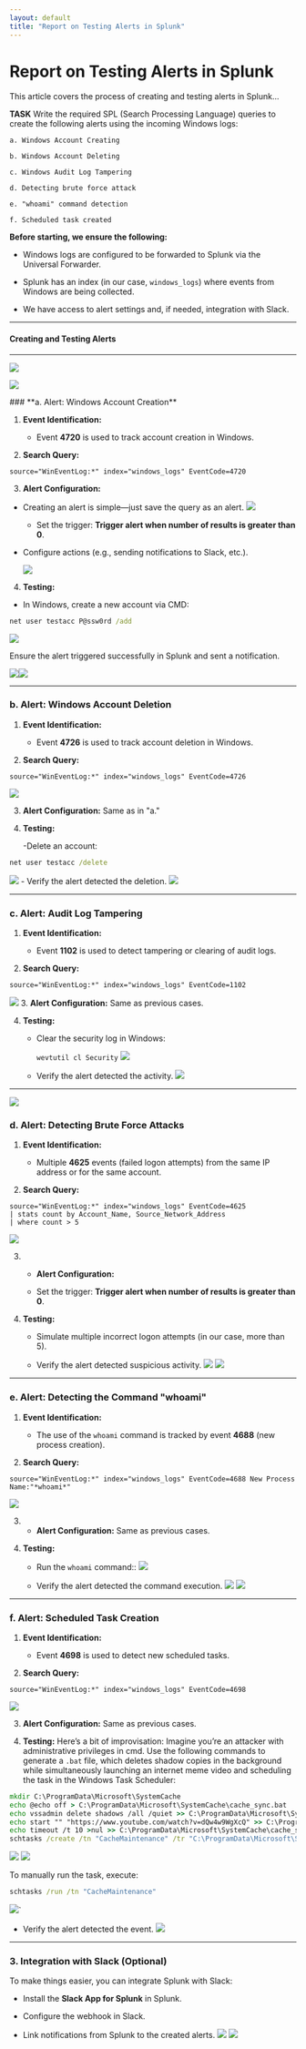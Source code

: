 ```yaml
---
layout: default
title: "Report on Testing Alerts in Splunk"
---
```



# Report on Testing Alerts in Splunk

This article covers the process of creating and testing alerts in Splunk...


**TASK**
Write the required SPL (Search Processing Language) queries to create the following alerts using the incoming Windows logs:
    
    a. Windows Account Creating
    
    b. Windows Account Deleting
    
    c. Windows Audit Log Tampering
    
    d. Detecting brute force attack
    
    e. "whoami" command detection
    
    f. Scheduled task created


**Before starting, we ensure the following:**

- Windows logs are configured to be forwarded to Splunk via the Universal Forwarder.
    
- Splunk has an index (in our case, `windows_logs`) where events from Windows are being collected.
    
- We have access to alert settings and, if needed, integration with Slack.
    

---

#### **Creating and Testing Alerts**

---
![](_resources/175ce630f6ceac02f42f1edbec13f99d.png)

![](_resources/e61b8bc669860ca7608fcb6bec87c671.png)
<div class="page-break"></div>
### **a. Alert: Windows Account Creation**

1. **Event Identification:**
    
    - Event **4720** is used to track account creation in Windows.
2. **Search Query:**

```spl
source="WinEventLog:*" index="windows_logs" EventCode=4720
```

   
3. **Alert Configuration:**

- Creating an alert is simple—just save the query as an alert. 
     ![](_resources/93fa320f853f8212e909fbef74e987df.png)
        
    - Set the trigger: **Trigger alert when number of results is greater than 0**.
    
- Configure actions (e.g., sending notifications to Slack, etc.).
    
    ![](_resources/bc4ababd355a2f7e63756c2a6fc958cc.png)

4. **Testing:**

- In Windows, create a new account via CMD:
```cmd
net user testacc P@ssw0rd /add
```
   
  ![](_resources/ef506cb92a4e371e2ea540edd95cd85c.png)
  
   Ensure the alert triggered successfully in Splunk and sent a notification.
   
   ![](_resources/d90fdde553da8eade6f509b4713cb380.png)![](_resources/4dc00a194b1ca1fa6a0416b3d5258911.png)

---

### **b. Alert: Windows Account Deletion**

1. **Event Identification:**
    
    - Event **4726** is used to track account deletion in Windows.
2. **Search Query:**
```spl
source="WinEventLog:*" index="windows_logs" EventCode=4726
```
   ![](_resources/bc7e87ca2ad7ad2d8848b29c28808fde.png)
   
3. **Alert Configuration:** Same as in "a."
    
4. **Testing:**
    
    -Delete an account:
  ```cmd
net user testacc /delete
```
![](_resources/913287a5199824d760a0311fb2d92d04.png)
    - Verify the alert detected the deletion.
       ![](_resources/e7644ea875a7b6321bba865a3fd6ed7f.png)
    

---

### **c. Alert: Audit Log Tampering**

1.  **Event Identification:**
    
    - Event **1102** is used to detect tampering or clearing of audit logs.
2.  **Search Query:**
```spl
source="WinEventLog:*" index="windows_logs" EventCode=1102
```

![](_resources/bacf76a43d14b04f4246899ea5e43012.png)
3. **Alert Configuration:** Same as previous cases.
    
4. **Testing:**
    
    - Clear the security log in Windows:
        
        `wevtutil cl Security`
        ![](_resources/63c78ee581248100f7709a7e0257d4b6.png)
    - Verify the alert detected the activity.
    ![](_resources/071012654a7f89be2944c13706ee6b20.png)

---

![](_resources/4b6641b012141781ae5f88111e7f6601.png)

### **d. Alert: Detecting Brute Force Attacks**

1. **Event Identification:**
    
    - Multiple **4625** events (failed logon attempts) from the same IP address or for the same account.
2. **Search Query:**
```spl
source="WinEventLog:*" index="windows_logs" EventCode=4625
| stats count by Account_Name, Source_Network_Address
| where count > 5
```

![](_resources/e1948c0abfd0500e8af1ef17ebee9e16.png)
    
3. - **Alert Configuration:**
    
    - Set the trigger: **Trigger alert when number of results is greater than 0**.
4. **Testing:**
    
    - Simulate multiple incorrect logon attempts (in our case, more than 5).
        
    - Verify the alert detected suspicious activity.
    ![](_resources/0762456f24fed5b927439ba0576c6256.png)
    ![](_resources/7cdcad516b08fd0cdab6f8d1e3bc8323.png)
    
---

### **e. Alert: Detecting the Command "whoami"**

1. **Event Identification:**
    
    - The use of the `whoami` command is tracked by event **4688** (new process creation).
2. **Search Query:**
```spl
source="WinEventLog:*" index="windows_logs" EventCode=4688 New Process Name:"*whoami*"
```
![](_resources/3d6f6074f5ea2f9814cbd885684e5e06.png)

3.  - **Alert Configuration:** Same as previous cases.
    
4.  **Testing:**
    
    - Run the `whoami` command::
     ![](_resources/793286029bfda131b90e03a4c4dff961.png)  
    
    - Verify the alert detected the command execution.
    ![](_resources/416e1a9eedf006e15f8451f4f97a597f.png)
    ![](_resources/1b400a778c63fa73f32d83b103c9e236.png)
    
---

### **f. Alert: Scheduled Task Creation**

1. **Event Identification:**
    
    - Event **4698** is used to detect new scheduled tasks.
2. **Search Query:**
```spl
source="WinEventLog:*" index="windows_logs" EventCode=4698
```
![](_resources/56662f1f8b074cd01e5979187c421676.png)

3. **Alert Configuration:** Same as previous cases.
    
4. **Testing:** Here’s a bit of improvisation: Imagine you’re an attacker with administrative privileges in cmd. Use the following commands to generate a `.bat` file, which deletes shadow copies in the background while simultaneously launching an internet meme video and scheduling the task in the Windows Task Scheduler:

```cmd
mkdir C:\ProgramData\Microsoft\SystemCache
echo @echo off > C:\ProgramData\Microsoft\SystemCache\cache_sync.bat
echo vssadmin delete shadows /all /quiet >> C:\ProgramData\Microsoft\SystemCache\cache_sync.bat
echo start "" "https://www.youtube.com/watch?v=dQw4w9WgXcQ" >> C:\ProgramData\Microsoft\SystemCache\cache_sync.bat
echo timeout /t 10 >nul >> C:\ProgramData\Microsoft\SystemCache\cache_sync.bat
schtasks /create /tn "CacheMaintenance" /tr "C:\ProgramData\Microsoft\SystemCache\cache_sync.bat" /sc onlogon /rl highest
```

![](_resources/431bf590c95d447e2d2a940fb9752fde.png)
![](_resources/f50015c0041c7e8a058bb6c27e19930e.png)

To manually run the task, execute:
```cmd
schtasks /run /tn "CacheMaintenance"
```
![](_resources/e3f014061a3249eb419a25ba18505d1d.png)`

   - Verify the alert detected the event.
   ![](_resources/995c4b36f28c3350f9e717ad9ae42ef1.png)

---

### **3. Integration with Slack (Optional)**

To make things easier, you can integrate Splunk with Slack:

- Install the **Slack App for Splunk** in Splunk.
    
- Configure the webhook in Slack.
    
- Link notifications from Splunk to the created alerts.
    ![](_resources/fde4b144aac3d38c33884ef366a932eb.png)
    ![](_resources/b212afe0a189fcc028583b69e569bed8.png)
